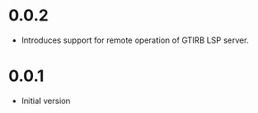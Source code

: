 # 0.0.2

* Introduces support for remote operation of GTIRB LSP server.

# 0.0.1

* Initial version
